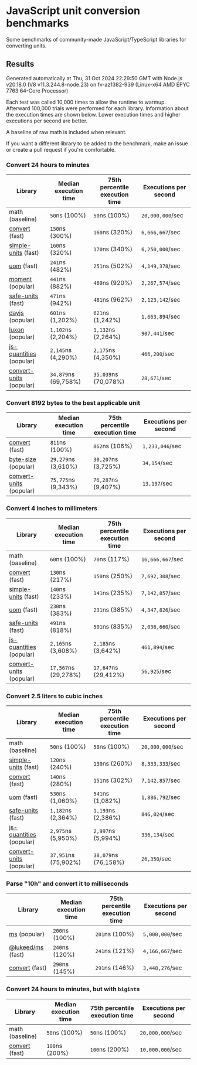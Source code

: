 # JavaScript unit conversion benchmarks

Some benchmarks of community-made JavaScript/TypeScript libraries for converting units.

## Results

<!-- beginblock(results) -->

Generated automatically at Thu, 31 Oct 2024 22:29:50 GMT with Node.js v20.18.0 (V8 v11.3.244.8-node.23) on fv-az1382-939 (Linux-x64 AMD EPYC 7763 64-Core Processor)

Each test was called 10,000 times to allow the runtime to warmup.
Afterward 100,000 trials were performed for each library.
Information about the execution times are shown below.
Lower execution times and higher executions per second are better.

A baseline of raw math is included when relevant.

If you want a different library to be added to the benchmark, make an issue or create a pull request if you're comfortable.

### Convert 24 hours to minutes

| Library                                                            | Median execution time | 75th percentile execution time | Executions per second |
| ------------------------------------------------------------------ | --------------------- | ------------------------------ | --------------------- |
| math (baseline)                                                    | `50`ns (100%)         | `50`ns (100%)                  | `20,000,000`/sec      |
| [convert](https://npmjs.com/package/convert) (fast)                | `150`ns (300%)        | `160`ns (320%)                 | `6,666,667`/sec       |
| [simple-units](https://npmjs.com/package/simple-units) (fast)      | `160`ns (320%)        | `170`ns (340%)                 | `6,250,000`/sec       |
| [uom](https://npmjs.com/package/uom) (fast)                        | `241`ns (482%)        | `251`ns (502%)                 | `4,149,378`/sec       |
| [moment](https://npmjs.com/package/moment) (popular)               | `441`ns (882%)        | `460`ns (920%)                 | `2,267,574`/sec       |
| [safe-units](https://npmjs.com/package/safe-units) (fast)          | `471`ns (942%)        | `481`ns (962%)                 | `2,123,142`/sec       |
| [dayjs](https://npmjs.com/package/dayjs) (popular)                 | `601`ns (1,202%)      | `621`ns (1,242%)               | `1,663,894`/sec       |
| [luxon](https://npmjs.com/package/luxon) (popular)                 | `1,102`ns (2,204%)    | `1,132`ns (2,264%)             | `907,441`/sec         |
| [js-quantities](https://npmjs.com/package/js-quantities) (popular) | `2,145`ns (4,290%)    | `2,175`ns (4,350%)             | `466,200`/sec         |
| [convert-units](https://npmjs.com/package/convert-units) (popular) | `34,879`ns (69,758%)  | `35,039`ns (70,078%)           | `28,671`/sec          |

### Convert 8192 bytes to the best applicable unit

| Library                                                            | Median execution time | 75th percentile execution time | Executions per second |
| ------------------------------------------------------------------ | --------------------- | ------------------------------ | --------------------- |
| [convert](https://npmjs.com/package/convert) (fast)                | `811`ns (100%)        | `862`ns (106%)                 | `1,233,046`/sec       |
| [byte-size](https://npmjs.com/package/byte-size) (popular)         | `29,279`ns (3,610%)   | `30,207`ns (3,725%)            | `34,154`/sec          |
| [convert-units](https://npmjs.com/package/convert-units) (popular) | `75,775`ns (9,343%)   | `76,287`ns (9,407%)            | `13,197`/sec          |

### Convert 4 inches to millimeters

| Library                                                            | Median execution time | 75th percentile execution time | Executions per second |
| ------------------------------------------------------------------ | --------------------- | ------------------------------ | --------------------- |
| math (baseline)                                                    | `60`ns (100%)         | `70`ns (117%)                  | `16,666,667`/sec      |
| [convert](https://npmjs.com/package/convert) (fast)                | `130`ns (217%)        | `150`ns (250%)                 | `7,692,308`/sec       |
| [simple-units](https://npmjs.com/package/simple-units) (fast)      | `140`ns (233%)        | `141`ns (235%)                 | `7,142,857`/sec       |
| [uom](https://npmjs.com/package/uom) (fast)                        | `230`ns (383%)        | `231`ns (385%)                 | `4,347,826`/sec       |
| [safe-units](https://npmjs.com/package/safe-units) (fast)          | `491`ns (818%)        | `501`ns (835%)                 | `2,036,660`/sec       |
| [js-quantities](https://npmjs.com/package/js-quantities) (popular) | `2,165`ns (3,608%)    | `2,185`ns (3,642%)             | `461,894`/sec         |
| [convert-units](https://npmjs.com/package/convert-units) (popular) | `17,567`ns (29,278%)  | `17,647`ns (29,412%)           | `56,925`/sec          |

### Convert 2.5 liters to cubic inches

| Library                                                            | Median execution time | 75th percentile execution time | Executions per second |
| ------------------------------------------------------------------ | --------------------- | ------------------------------ | --------------------- |
| math (baseline)                                                    | `50`ns (100%)         | `50`ns (100%)                  | `20,000,000`/sec      |
| [simple-units](https://npmjs.com/package/simple-units) (fast)      | `120`ns (240%)        | `130`ns (260%)                 | `8,333,333`/sec       |
| [convert](https://npmjs.com/package/convert) (fast)                | `140`ns (280%)        | `151`ns (302%)                 | `7,142,857`/sec       |
| [uom](https://npmjs.com/package/uom) (fast)                        | `530`ns (1,060%)      | `541`ns (1,082%)               | `1,886,792`/sec       |
| [safe-units](https://npmjs.com/package/safe-units) (fast)          | `1,182`ns (2,364%)    | `1,193`ns (2,386%)             | `846,024`/sec         |
| [js-quantities](https://npmjs.com/package/js-quantities) (popular) | `2,975`ns (5,950%)    | `2,997`ns (5,994%)             | `336,134`/sec         |
| [convert-units](https://npmjs.com/package/convert-units) (popular) | `37,951`ns (75,902%)  | `38,079`ns (76,158%)           | `26,350`/sec          |

### Parse "10h" and convert it to milliseconds

| Library                                                   | Median execution time | 75th percentile execution time | Executions per second |
| --------------------------------------------------------- | --------------------- | ------------------------------ | --------------------- |
| [ms](https://npmjs.com/package/ms) (popular)              | `200`ns (100%)        | `201`ns (100%)                 | `5,000,000`/sec       |
| [@lukeed/ms](https://npmjs.com/package/@lukeed/ms) (fast) | `240`ns (120%)        | `241`ns (121%)                 | `4,166,667`/sec       |
| [convert](https://npmjs.com/package/convert) (fast)       | `290`ns (145%)        | `291`ns (146%)                 | `3,448,276`/sec       |

### Convert 24 hours to minutes, but with `bigint`s

| Library                                             | Median execution time | 75th percentile execution time | Executions per second |
| --------------------------------------------------- | --------------------- | ------------------------------ | --------------------- |
| math (baseline)                                     | `50`ns (100%)         | `50`ns (100%)                  | `20,000,000`/sec      |
| [convert](https://npmjs.com/package/convert) (fast) | `100`ns (200%)        | `100`ns (200%)                 | `10,000,000`/sec      |

<!-- endblock(results) -->
